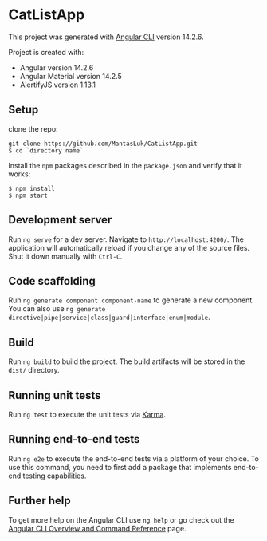 
# CatListApp

This project was generated with [Angular CLI](https://github.com/angular/angular-cli) version 14.2.6.

Project is created with:
* Angular version 14.2.6
* Angular Material version 14.2.5
* AlertifyJS version 1.13.1

## Setup

clone the repo: 
```
git clone https://github.com/MantasLuk/CatListApp.git
$ cd `directory name`
```
Install the `npm` packages described in the `package.json` and verify that it works:
```
$ npm install
$ npm start
```
## Development server

Run `ng serve` for a dev server. Navigate to `http://localhost:4200/`. The application will automatically reload if you change any of the source files.
Shut it down manually with `Ctrl-C`.

## Code scaffolding

Run `ng generate component component-name` to generate a new component. You can also use `ng generate directive|pipe|service|class|guard|interface|enum|module`.

## Build

Run `ng build` to build the project. The build artifacts will be stored in the `dist/` directory.

## Running unit tests

Run `ng test` to execute the unit tests via [Karma](https://karma-runner.github.io).

## Running end-to-end tests

Run `ng e2e` to execute the end-to-end tests via a platform of your choice. To use this command, you need to first add a package that implements end-to-end testing capabilities.

## Further help

To get more help on the Angular CLI use `ng help` or go check out the [Angular CLI Overview and Command Reference](https://angular.io/cli) page.
